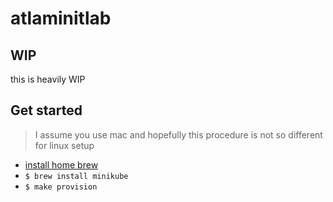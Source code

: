 # atlaminitlab

## WIP
this is heavily WIP

## Get started
> I assume you use mac and hopefully this procedure is not so different for linux setup

- [install home brew](https://brew.sh)
- `$ brew install minikube`
- `$ make provision`

